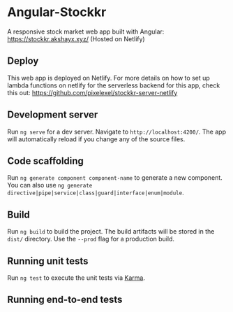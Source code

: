 # Angular-Stockkr

A responsive stock market web app built with Angular: https://stockkr.akshayx.xyz/ (Hosted on Netlify)

## Deploy
This web app is deployed on Netlify. For more details on how to set up lambda functions on netlify for the serverless backend for this app, check this out: https://github.com/pixelexel/stockkr-server-netlify

## Development server

Run `ng serve` for a dev server. Navigate to `http://localhost:4200/`. The app will automatically reload if you change any of the source files.

## Code scaffolding

Run `ng generate component component-name` to generate a new component. You can also use `ng generate directive|pipe|service|class|guard|interface|enum|module`.

## Build

Run `ng build` to build the project. The build artifacts will be stored in the `dist/` directory. Use the `--prod` flag for a production build.

## Running unit tests

Run `ng test` to execute the unit tests via [Karma](https://karma-runner.github.io).

## Running end-to-end tests

